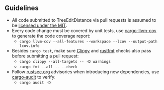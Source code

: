 ## Guidelines

* All code submitted to TreeEditDistance via pull requests is
assumed to be [licensed under the MIT][LICENSE].
* Every code change must be covered by unit tests, use [cargo-llvm-cov] to generate the code coverage report:
  + `cargo llvm-cov --all-features --workspace --lcov --output-path lcov.info`
* Besides `cargo test`, make sure [Clippy] and [rustfmt] checks also pass before submitting a pull request:
  + `cargo clippy --all-targets -- -D warnings`
  + `cargo fmt --all -- --check`
* Follow [rustsec.org] advisories when introducing new dependencies, use [cargo-audit] to verify:
  + `cargo audit -D`

[LICENSE]:        https://github.com/brunocodutra/tree-edit-distance/blob/master/LICENSE
[rustsec.org]:    https://rustsec.org/advisories/

[Clippy]:         https://github.com/rust-lang/rust-clippy#usage
[rustfmt]:        https://github.com/rust-lang/rustfmt#quick-start
[cargo-llvm-cov]: https://github.com/taiki-e/cargo-llvm-cov#usage
[cargo-audit]:    https://github.com/RustSec/cargo-audit#installation

